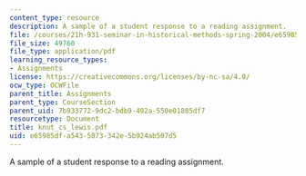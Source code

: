 ```yaml
---
content_type: resource
description: A sample of a student response to a reading assignment.
file: /courses/21h-931-seminar-in-historical-methods-spring-2004/e65985dfa5435073342e5b924ab507d5_knut_cs_lewis.pdf
file_size: 49760
file_type: application/pdf
learning_resource_types:
- Assignments
license: https://creativecommons.org/licenses/by-nc-sa/4.0/
ocw_type: OCWFile
parent_title: Assignments
parent_type: CourseSection
parent_uid: 7b933772-9dc2-bdb9-492a-550e01885df7
resourcetype: Document
title: knut_cs_lewis.pdf
uid: e65985df-a543-5073-342e-5b924ab507d5
---
```

A sample of a student response to a reading assignment.